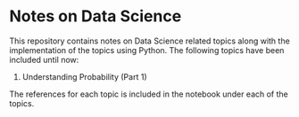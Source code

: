 # Notes on Data Science

This repository contains notes on Data Science related topics along with the implementation of the topics using Python. The following topics have been included until now:

1. Understanding Probability (Part 1)

The references for each topic is included in the notebook under each of the topics.